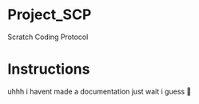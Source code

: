 # Project_SCP
Scratch Coding Protocol
# Instructions
  uhhh i havent made a documentation just wait i guess 🫡
